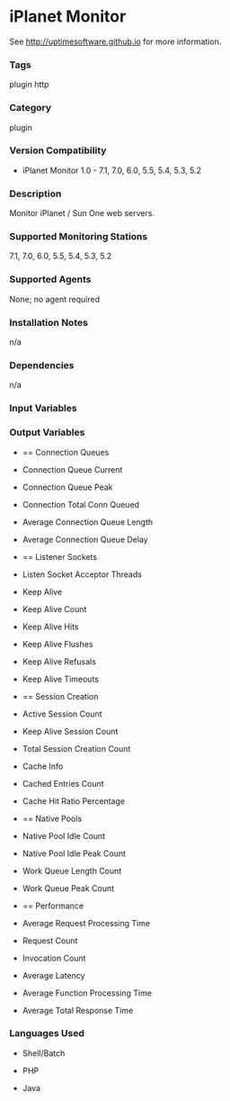 # iPlanet Monitor

See http://uptimesoftware.github.io for more information.

### Tags 
 plugin   http  

### Category

plugin

### Version Compatibility


  
* iPlanet Monitor 1.0 - 7.1, 7.0, 6.0, 5.5, 5.4, 5.3, 5.2
  


### Description
Monitor iPlanet / Sun One web servers.


### Supported Monitoring Stations

7.1, 7.0, 6.0, 5.5, 5.4, 5.3, 5.2

### Supported Agents
None; no agent required

### Installation Notes
<p>n/a</p>


### Dependencies
<p>n/a</p>


### Input Variables


### Output Variables


* == Connection Queues

* Connection Queue Current

* Connection Queue Peak

* Connection Total Conn Queued

* Average Connection Queue Length

* Average Connection Queue Delay

* == Listener Sockets

* Listen Socket Acceptor Threads

* Keep Alive

* Keep Alive Count

* Keep Alive Hits

* Keep Alive Flushes

* Keep Alive Refusals

* Keep Alive Timeouts

* == Session Creation

* Active Session Count

* Keep Alive Session Count

* Total Session Creation Count

* Cache Info

* Cached Entries Count

* Cache Hit Ratio Percentage

* == Native Pools

* Native Pool Idle Count

* Native Pool Idle Peak Count

* Work Queue Length Count

* Work Queue Peak Count

* == Performance

* Average Request Processing Time

* Request Count

* Invocation Count

* Average Latency

* Average Function Processing Time

* Average Total Response Time


### Languages Used

* Shell/Batch

* PHP

* Java

